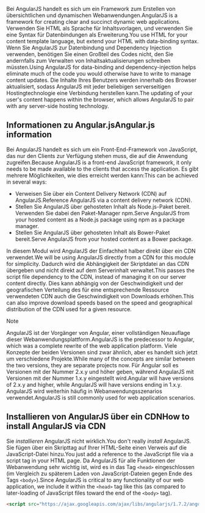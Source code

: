 <span data-ttu-id="e70d6-101">Bei AngularJS handelt es sich um ein Framework zum Erstellen von übersichtlichen und dynamischen Webanwendungen.</span><span class="sxs-lookup"><span data-stu-id="e70d6-101">AngularJS is a framework for creating clear and succinct dynamic web applications.</span></span> <span data-ttu-id="e70d6-102">Verwenden Sie HTML als Sprache für Inhaltsvorlagen, und verwenden Sie eine Syntax für Datenbindungen als Erweiterung.</span><span class="sxs-lookup"><span data-stu-id="e70d6-102">You use HTML for your content template language, but extend your HTML with data-binding syntax.</span></span> <span data-ttu-id="e70d6-103">Wenn Sie AngularJS zur Datenbindung und Dependency Injection verwenden, benötigen Sie einen Großteil des Codes nicht, den Sie andernfalls zum Verwalten von Inhaltsaktualisierungen schreiben müssten.</span><span class="sxs-lookup"><span data-stu-id="e70d6-103">Using AngularJS for data-binding and dependency-injection helps eliminate much of the code you would otherwise have to write to manage content updates.</span></span> <span data-ttu-id="e70d6-104">Die Inhalte Ihres Benutzers werden innerhalb des Browser aktualisiert, sodass AngularJS mit jeder beliebigen serverseitigen Hostingtechnologie eine Verbindung herstellen kann.</span><span class="sxs-lookup"><span data-stu-id="e70d6-104">The updating of your user's content happens within the browser, which allows AngularJS to pair with any server-side hosting technology.</span></span>

## <a name="angularjs-information"></a><span data-ttu-id="e70d6-105">Informationen zu Angular.js</span><span class="sxs-lookup"><span data-stu-id="e70d6-105">Angular.js information</span></span>

<span data-ttu-id="e70d6-106">Bei AngularJS handelt es sich um ein Front-End-Framework von JavaScript, das nur den Clients zur Verfügung stehen muss, die auf die Anwendung zugreifen.</span><span class="sxs-lookup"><span data-stu-id="e70d6-106">Because AngularJS is a front-end JavaScript framework, it only needs to be made available to the clients that access the application.</span></span> <span data-ttu-id="e70d6-107">Es gibt mehrere Möglichkeiten, wie dies erreicht werden kann:</span><span class="sxs-lookup"><span data-stu-id="e70d6-107">This can be achieved in several ways:</span></span>

- <span data-ttu-id="e70d6-108">Verweisen Sie über ein Content Delivery Network (CDN) auf AngularJS.</span><span class="sxs-lookup"><span data-stu-id="e70d6-108">Reference AngularJS via a content delivery network (CDN).</span></span>
- <span data-ttu-id="e70d6-109">Stellen Sie AngularJS über gehosteten Inhalt als Node.js-Paket bereit. Verwenden Sie dabei den Paket-Manager npm.</span><span class="sxs-lookup"><span data-stu-id="e70d6-109">Serve AngularJS from your hosted content as a Node.js package using npm as a package manager.</span></span>
- <span data-ttu-id="e70d6-110">Stellen Sie AngularJS über gehosteten Inhalt als Bower-Paket bereit.</span><span class="sxs-lookup"><span data-stu-id="e70d6-110">Serve AngularJS from your hosted content as a Bower package.</span></span>

<span data-ttu-id="e70d6-111">In diesem Modul wird AngularJS der Einfachheit halber direkt über ein CDN verwendet.</span><span class="sxs-lookup"><span data-stu-id="e70d6-111">We will be using AngularJS directly from a CDN for this module for simplicity.</span></span> <span data-ttu-id="e70d6-112">Dadurch wird die Abhängigkeit der Skriptdatei an das CDN übergeben und nicht direkt auf dem Serverinhalt verwaltet.</span><span class="sxs-lookup"><span data-stu-id="e70d6-112">This passes the script file dependency to the CDN, instead of managing it on our server content directly.</span></span> <span data-ttu-id="e70d6-113">Dies kann abhängig von der Geschwindigkeit und der geografischen Verteilung des für eine entsprechende Ressource verwendeten CDN auch die Geschwindigkeit von Downloads erhöhen.</span><span class="sxs-lookup"><span data-stu-id="e70d6-113">This can also improve download speeds based on the speed and geographical distribution of the CDN used for a given resource.</span></span>

> [!NOTE]
> <span data-ttu-id="e70d6-114">AngularJS ist der Vorgänger von Angular, einer vollständigen Neuauflage dieser Webanwendungsplattform.</span><span class="sxs-lookup"><span data-stu-id="e70d6-114">AngularJS is the predecessor to Angular, which was a complete rewrite of the web application platform.</span></span> <span data-ttu-id="e70d6-115">Viele Konzepte der beiden Versionen sind zwar ähnlich, aber es handelt sich jetzt um verschiedene Projekte.</span><span class="sxs-lookup"><span data-stu-id="e70d6-115">While many of the concepts are similar between the two versions, they are separate projects now.</span></span> <span data-ttu-id="e70d6-116">Für Angular soll es Versionen mit der Nummer 2.x.y und höher geben, während AngularJS mit Versionen mit der Nummer 1.x.y eingestellt wird.</span><span class="sxs-lookup"><span data-stu-id="e70d6-116">Angular will have versions of 2.x.y and higher, while AngularJS will have versions ending in 1.x.y.</span></span> <span data-ttu-id="e70d6-117">AngularJS wird weiterhin häufig in Webanwendungsszenarios verwendet.</span><span class="sxs-lookup"><span data-stu-id="e70d6-117">AngularJS is still commonly used for web application scenarios.</span></span>

## <a name="how-to-install-angularjs-via-cdn"></a><span data-ttu-id="e70d6-118">Installieren von AngularJS über ein CDN</span><span class="sxs-lookup"><span data-stu-id="e70d6-118">How to install AngularJS via CDN</span></span>

<span data-ttu-id="e70d6-119">Sie _installieren_ AngularJS nicht wirklich.</span><span class="sxs-lookup"><span data-stu-id="e70d6-119">You don't really _install_ AngularJS.</span></span> <span data-ttu-id="e70d6-120">Sie fügen über ein Skripttag auf Ihrer HTML-Seite einen Verweis auf die JavaScript-Datei hinzu.</span><span class="sxs-lookup"><span data-stu-id="e70d6-120">You just add a reference to the JavaScript file via a script tag in your HTML page.</span></span> <span data-ttu-id="e70d6-121">Da AngularJS für alle Funktionen der Webanwendung sehr wichtig ist, wird es in das Tag `<head>` eingeschlossen (im Vergleich zu späterem Laden von JavaScript-Dateien gegen Ende des Tags `<body>`).</span><span class="sxs-lookup"><span data-stu-id="e70d6-121">Since AngularJS is critical to any functionality of our web application, we include it within the `<head>` tag like this (as compared to later-loading of JavaScript files toward the end of the `<body>` tag).</span></span>

```html
<script src="https://ajax.googleapis.com/ajax/libs/angularjs/1.7.2/angular.min.js"></script>
```
